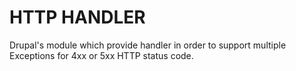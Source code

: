 HTTP HANDLER
==============

Drupal's module which provide handler in order to support multiple Exceptions for 4xx or 5xx HTTP status code.
